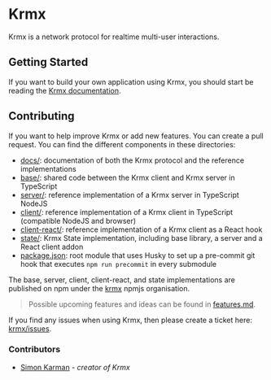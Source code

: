 # Krmx
Krmx is a network protocol for realtime multi-user interactions.

## Getting Started
If you want to build your own application using Krmx, you should start be reading the [Krmx documentation](https://simonkarman.github.io/krmx).

## Contributing
If you want to help improve Krmx or add new features. You can create a pull request. You can find the different components in these directories:

- [docs/](./docs): documentation of both the Krmx protocol and the reference implementations
- [base/](./base): shared code between the Krmx client and Krmx server in TypeScript
- [server/](./server): reference implementation of a Krmx server in TypeScript NodeJS
- [client/](./client): reference implementation of a Krmx client in TypeScript (compatible NodeJS and browser)
- [client-react/](./client-react): reference implementation of a Krmx client as a React hook
- [state/](./state): Krmx State implementation, including base library, a server and a React client addon
- [package.json](./package.json): root module that uses Husky to set up a pre-commit git hook that executes `npm run precommit` in every submodule

The base, server, client, client-react, and state implementations are published on npm under the [krmx](https://www.npmjs.com/org/krmx) npmjs organisation.

> Possible upcoming features and ideas can be found in [features.md](./features.md).

If you find any issues when using Krmx, then please create a ticket here: [krmx/issues](https://github.com/simonkarman/krmx/issues).

### Contributors
- [Simon Karman](https://www.simonkarman.nl) - *creator of Krmx*
